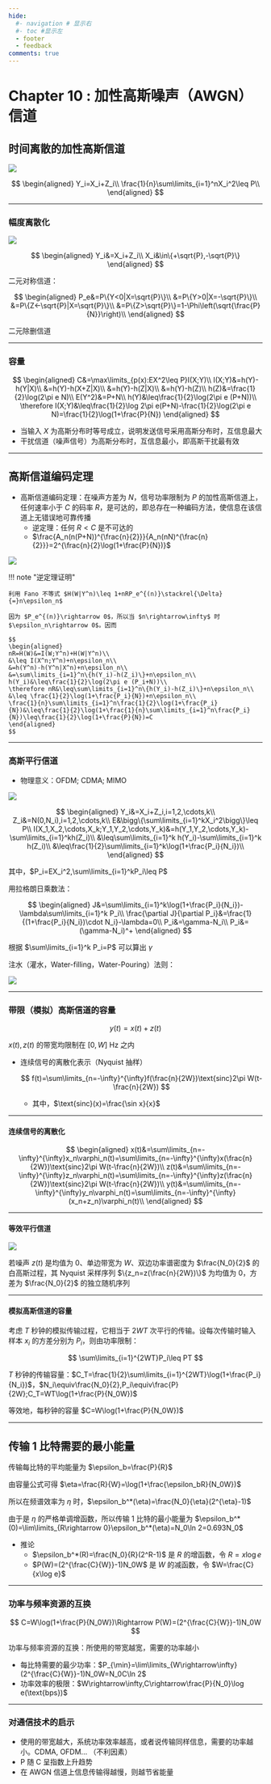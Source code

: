 ```yaml
---
hide:
  #- navigation # 显示右
  #- toc #显示左
  - footer
  - feedback
comments: true
--- 
```


# Chapter 10 :  加性高斯噪声（AWGN）信道

## 时间离散的加性高斯信道

![](../../../assets/Pasted%20image%2020250612105930.png)

$$
\begin{aligned}
Y_i=X_i+Z_i\\
\frac{1}{n}\sum\limits_{i=1}^nX_i^2\leq P\\
\end{aligned}
$$

***
### 幅度离散化

![](../../../assets/Pasted%20image%2020250612110121.png)

$$
\begin{aligned}
Y_i&=X_i+Z_i\\
X_i&\in\{+\sqrt{P},-\sqrt{P}\}
\end{aligned}
$$

二元对称信道：

$$
\begin{aligned}
P_e&=P\{Y<0|X=\sqrt{P}\}\\
&=P\{Y>0|X=-\sqrt{P}\}\\
&=P\{Z<-\sqrt{P}|X=\sqrt{P}\}\\
&=P\{Z>\sqrt{P}\}=1-\Phi\left(\sqrt{\frac{P}{N}}\right)\\
\end{aligned}
$$

二元除删信道
***
### 容量

$$
\begin{aligned}
C&=\max\limits_{p(x):EX^2\leq P}I(X;Y)\\
I(X;Y)&=h(Y)-h(Y|X)\\
&=h(Y)-h(X+Z|X)\\
&=h(Y)-h(Z|X)\\
&=h(Y)-h(Z)\\
h(Z)&=\frac{1}{2}\log(2\pi e N)\\
E(Y^2)&=P+N\\
h(Y)&\leq\frac{1}{2}\log(2\pi e (P+N))\\
\therefore I(X;Y)&\leq\frac{1}{2}\log 2\pi e(P+N)-\frac{1}{2}\log(2\pi e N)=\frac{1}{2}\log(1+\frac{P}{N})
\end{aligned}
$$

- 当输入 $X$ 为高斯分布时等号成立，说明发送信号采用高斯分布时，互信息最大
- 干扰信道（噪声信号）为高斯分布时，互信息最小，即高斯干扰最有效
***
## 高斯信道编码定理

- 高斯信道编码定理：在噪声方差为 $N$，信号功率限制为 $P$ 的加性高斯信道上，任何速率小于 $C$ 的码率 $R$，是可达的，即总存在一种编码方法，使信息在该信道上无错误地可靠传播
	- 逆定理：任何 $R<C$ 是不可达的
	- $\frac{A_n(n(P+N))^{\frac{n}{2}}}{A_n(nN)^{\frac{n}{2}}}=2^{\frac{n}{2}\log(1+\frac{P}{N})}$

![](../../../assets/Pasted%20image%2020250612111503.png)

!!! note "逆定理证明"

	利用 Fano 不等式 $H(W|Y^n)\leq 1+nRP_e^{(n)}\stackrel{\Delta}{=}n\epsilon_n$
	
	因为 $P_e^{(n)}\rightarrow 0$，所以当 $n\rightarrow\infty$ 时 $\epsilon_n\rightarrow 0$。因而
	
	$$
	\begin{aligned}
	nR=H(W)&=I(W;Y^n)+H(W|Y^n)\\
	&\leq I(X^n;Y^n)+n\epsilon_n\\
	&=h(Y^n)-h(Y^n|X^n)+n\epsilon_n\\
	&=\sum\limits_{i=1}^n\{h(Y_i)-h(Z_i)\}+n\epsilon_n\\
	h(Y_i)&\leq\frac{1}{2}\log(2\pi e (P_i+N))\\
	\therefore nR&\leq\sum\limits_{i=1}^n\{h(Y_i)-h(Z_i)\}+n\epsilon_n\\
	&\leq \frac{1}{2}\log(1+\frac{P_i}{N})+n\epsilon_n\\
	\frac{1}{n}\sum\limits_{i=1}^n\frac{1}{2}\log(1+\frac{P_i}{N})&\leq\frac{1}{2}\log(1+\frac{1}{n}\sum\limits_{i=1}^n\frac{P_i}{N})\leq\frac{1}{2}\log(1+\frac{P}{N})=C 
	\end{aligned}
	$$
	
***
### 高斯平行信道

- 物理意义：OFDM; CDMA; MIMO

![](../../../assets/Pasted%20image%2020250612112451.png)

$$
\begin{aligned}
Y_i&=X_i+Z_i,i=1,2,\cdots,k\\
Z_i&=N(0,N_i),i=1,2,\cdots,k\\
E&\bigg\{\sum\limits_{i=1}^kX_i^2\bigg\}\leq P\\
I(X_1,X_2,\cdots,X_k;Y_1,Y_2,\cdots,Y_k)&=h(Y_1,Y_2,\cdots,Y_k)-\sum\limits_{i=1}^kh(Z_i)\\
&\leq\sum\limits_{i=1}^k h(Y_i)-\sum\limits_{i=1}^k h(Z_i)\\
&\leq\frac{1}{2}\sum\limits_{i=1}^k\log(1+\frac{P_i}{N_i})\\
\end{aligned}
$$

其中，$P_i=EX_i^2,\sum\limits_{i=1}^kP_i\leq P$

用拉格朗日乘数法：

$$
\begin{aligned}
J&=\sum\limits_{i=1}^k\log(1+\frac{P_i}{N_i})-\lambda\sum\limits_{i=1}^k P_i\\
\frac{\partial J}{\partial P_i}&=\frac{1}{(1+\frac{P_i}{N_i})\cdot N_i}-\lambda=0\\
P_i&=\gamma-N_i\\
P_i&=(\gamma-N_i)^+
\end{aligned}
$$

根据 $\sum\limits_{i=1}^k P_i=P$ 可以算出 $\gamma$

注水（灌水，Water-filling，Water-Pouring）法则：

![](../../../assets/Pasted%20image%2020250612123201.png)
***
### 带限（模拟）高斯信道的容量

$$
y(t)=x(t)+z(t)
$$

$x(t),z(t)$ 的带宽均限制在 $[0,W]$ Hz 之内

- 连续信号的离散化表示（Nyquist 抽样）
	
	$$
	f(t)=\sum\limits_{n=-\infty}^{\infty}f(\frac{n}{2W})\text{sinc}2\pi W(t-\frac{n}{2W})
	$$
	
	- 其中，$\text{sinc}(x)=\frac{\sin x}{x}$
***
#### 连续信号的离散化

$$
\begin{aligned}
x(t)&=\sum\limits_{n=-\infty}^{\infty}x_n\varphi_n(t)=\sum\limits_{n=-\infty}^{\infty}x(\frac{n}{2W})\text{sinc}2\pi W(t-\frac{n}{2W})\\
z(t)&=\sum\limits_{n=-\infty}^{\infty}z_n\varphi_n(t)=\sum\limits_{n=-\infty}^{\infty}z(\frac{n}{2W})\text{sinc}2\pi W(t-\frac{n}{2W})\\
y(t)&=\sum\limits_{n=-\infty}^{\infty}y_n\varphi_n(t)=\sum\limits_{n=-\infty}^{\infty}(x_n+z_n)\varphi_n(t)\\
\end{aligned}
$$

***
#### 等效平行信道

![](../../../assets/Pasted%20image%2020250612133547.png)

若噪声 $z(t)$ 是均值为 0、单边带宽为 $W$、双边功率谱密度为 $\frac{N_0}{2}$ 的白高斯过程，其 Nyquist 采样序列 $\{z_n=z(\frac{n}{2W})\}$ 为均值为 0，方差为 $\frac{N_0}{2}$ 的独立随机序列
***
#### 模拟高斯信道的容量

考虑 $T$ 秒钟的模拟传输过程，它相当于 $2WT$ 次平行的传输。设每次传输时输入样本 $x_i$ 的方差分别为 $P_i$，则由功率限制：

$$
\sum\limits_{i=1}^{2WT}P_i\leq PT
$$

$T$ 秒钟的传输容量：$C_T=\frac{1}{2}\sum\limits_{i=1}^{2WT}\log(1+\frac{P_i}{N_i})$，$N_i\equiv\frac{N_0}{2},P_i\equiv\frac{P}{2W};C_T=WT\log(1+\frac{P}{N_0W})$

等效地，每秒钟的容量 $C=W\log(1+\frac{P}{N_0W})$
***
## 传输 1 比特需要的最小能量

传输每比特的平均能量为 $\epsilon_b=\frac{P}{R}$

由容量公式可得 $\eta=\frac{R}{W}=\log(1+\frac{\epsilon_bR}{N_0W})$

所以在频谱效率为 $\eta$ 时，$\epsilon_b^*(\eta)=\frac{N_0}{\eta}(2^{\eta}-1)$

由于是 $\eta$ 的严格单调增函数，所以传输 1 比特的最小能量为 $\epsilon_b^*(0)=\lim\limits_{R\rightarrow 0}\epsilon_b^*(\eta)=N_0\ln 2=0.693N_0$

- 推论
	- $\epsilon_b^*(R)=\frac{N_0}{R}(2^R-1)$ 是 $R$ 的增函数，令 $R=x\log e$
	- $P(W)=(2^{\frac{C}{W}}-1)N_0W$ 是 $W$ 的减函数，令 $W=\frac{C}{x\log e}$
***
### 功率与频率资源的互换

$$
C=W\log(1+\frac{P}{N_0W})\Rightarrow P(W)=(2^{\frac{C}{W}}-1)N_0W
$$

功率与频率资源的互换：所使用的带宽越宽，需要的功率越小

- 每比特需要的最少功率：$P_{\min}=\lim\limits_{W\rightarrow\infty}(2^{\frac{C}{W}}-1)N_0W=N_0C\ln 2$
- 功率效率的极限：$W\rightarrow\infty,C\rightarrow\frac{P}{N_0}\log e(\text{bps})$
***
### 对通信技术的启示

- 使用的带宽越大，系统功率效率越高，或者说传输同样信息，需要的功率越小。CDMA, OFDM... （不利因素）
- P 随 C 呈指数上升趋势
- 在 AWGN 信道上信息传输得越慢，则越节省能量









